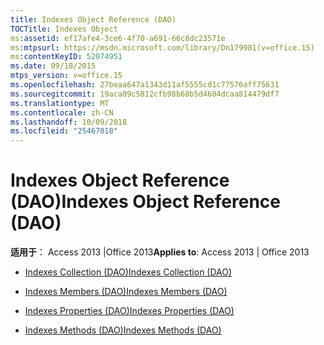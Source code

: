 ```yaml
---
title: Indexes Object Reference (DAO)
TOCTitle: Indexes Object
ms:assetid: ef17afe4-3ce6-4f70-a691-66c8dc23571e
ms:mtpsurl: https://msdn.microsoft.com/library/Dn179981(v=office.15)
ms:contentKeyID: 52074951
ms.date: 09/18/2015
mtps_version: v=office.15
ms.openlocfilehash: 27beaa647a1343d11af5555cd1c77576aff75631
ms.sourcegitcommit: 19aca09c5812cfb98b68b5d4604dcaa814479df7
ms.translationtype: MT
ms.contentlocale: zh-CN
ms.lasthandoff: 10/09/2018
ms.locfileid: "25467018"
---
```

# <a name="indexes-object-reference-dao"></a><span data-ttu-id="79be5-102">Indexes Object Reference (DAO)</span><span class="sxs-lookup"><span data-stu-id="79be5-102">Indexes Object Reference (DAO)</span></span>


<span data-ttu-id="79be5-103">**适用于**： Access 2013 |Office 2013</span><span class="sxs-lookup"><span data-stu-id="79be5-103">**Applies to**: Access 2013 | Office 2013</span></span>



  - [<span data-ttu-id="79be5-104">Indexes Collection (DAO)</span><span class="sxs-lookup"><span data-stu-id="79be5-104">Indexes Collection (DAO)</span></span>](indexes-collection-dao.md)

  - [<span data-ttu-id="79be5-105">Indexes Members (DAO)</span><span class="sxs-lookup"><span data-stu-id="79be5-105">Indexes Members (DAO)</span></span>](indexes-members-dao.md)

  - [<span data-ttu-id="79be5-106">Indexes Properties (DAO)</span><span class="sxs-lookup"><span data-stu-id="79be5-106">Indexes Properties (DAO)</span></span>](indexes-properties-dao.md)

  - [<span data-ttu-id="79be5-107">Indexes Methods (DAO)</span><span class="sxs-lookup"><span data-stu-id="79be5-107">Indexes Methods (DAO)</span></span>](indexes-methods-dao.md)

